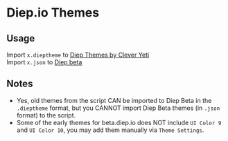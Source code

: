 # Diep.io Themes
## Usage
Import `x.dieptheme` to [Diep Themes by Clever Yeti](https://github.com/CleverYeti/diep-themes/blob/main/diep-themes.js)
<br>Import `x.json` to [Diep beta](beta.diep.io)
## Notes
- Yes, old themes from the script CAN be imported to Diep Beta in the `.dieptheme` format, but you CANNOT import Diep Beta themes (in `.json` format) to the script.
- Some of the early themes for beta.diep.io does NOT include `UI Color 9` and `UI Color 10`, you may add them manually via `Theme Settings`.
